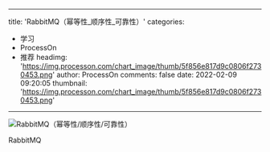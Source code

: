 
---
title: 'RabbitMQ（幂等性_顺序性_可靠性）'
categories: 
 - 学习
 - ProcessOn
 - 推荐
headimg: 'https://img.processon.com/chart_image/thumb/5f856e817d9c0806f2730453.png'
author: ProcessOn
comments: false
date: 2022-02-09 09:20:05
thumbnail: 'https://img.processon.com/chart_image/thumb/5f856e817d9c0806f2730453.png'
---

<div>   
<img class="thumb" alt="RabbitMQ（幂等性/顺序性/可靠性）" src="https://img.processon.com/chart_image/thumb/5f856e817d9c0806f2730453.png" referrerpolicy="no-referrer">
<p>RabbitMQ</p>  
</div>
            